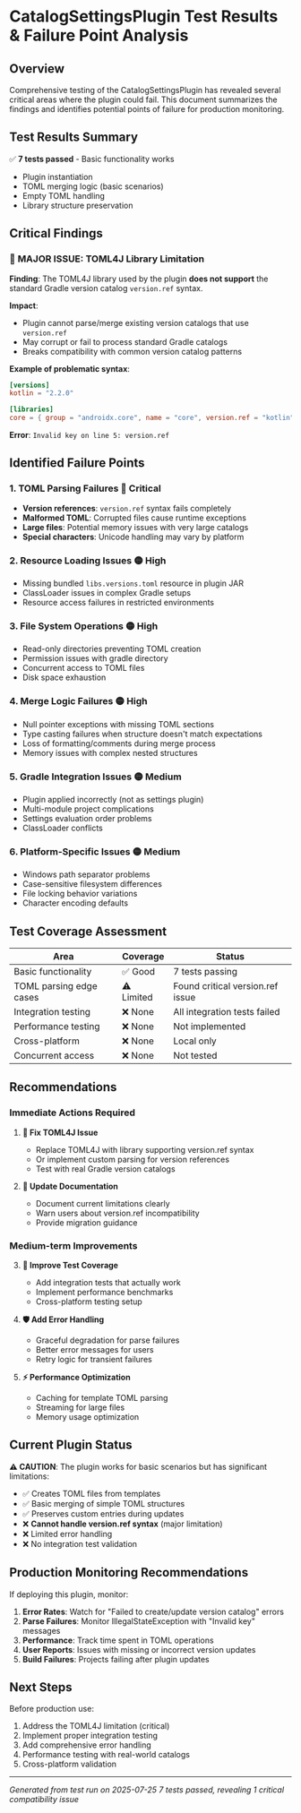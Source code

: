 # CatalogSettingsPlugin Test Results & Failure Point Analysis

## Overview

Comprehensive testing of the CatalogSettingsPlugin has revealed several critical areas where the plugin could fail. This document summarizes the findings and identifies potential points of failure for production monitoring.

## Test Results Summary

✅ **7 tests passed** - Basic functionality works
- Plugin instantiation
- TOML merging logic (basic scenarios)
- Empty TOML handling
- Library structure preservation

## Critical Findings

### 🚨 **MAJOR ISSUE: TOML4J Library Limitation**

**Finding**: The TOML4J library used by the plugin **does not support** the standard Gradle version catalog `version.ref` syntax.

**Impact**: 
- Plugin cannot parse/merge existing version catalogs that use `version.ref`
- May corrupt or fail to process standard Gradle catalogs
- Breaks compatibility with common version catalog patterns

**Example of problematic syntax**:
```toml
[versions]
kotlin = "2.2.0"

[libraries]
core = { group = "androidx.core", name = "core", version.ref = "kotlin" }  # FAILS
```

**Error**: `Invalid key on line 5: version.ref`

## Identified Failure Points

### 1. **TOML Parsing Failures** 🔴 Critical
- **Version references**: `version.ref` syntax fails completely
- **Malformed TOML**: Corrupted files cause runtime exceptions
- **Large files**: Potential memory issues with very large catalogs
- **Special characters**: Unicode handling may vary by platform

### 2. **Resource Loading Issues** 🟡 High
- Missing bundled `libs.versions.toml` resource in plugin JAR
- ClassLoader issues in complex Gradle setups
- Resource access failures in restricted environments

### 3. **File System Operations** 🟡 High  
- Read-only directories preventing TOML creation
- Permission issues with gradle directory
- Concurrent access to TOML files
- Disk space exhaustion

### 4. **Merge Logic Failures** 🟡 High
- Null pointer exceptions with missing TOML sections
- Type casting failures when structure doesn't match expectations
- Loss of formatting/comments during merge process
- Memory issues with complex nested structures

### 5. **Gradle Integration Issues** 🟡 Medium
- Plugin applied incorrectly (not as settings plugin)
- Multi-module project complications
- Settings evaluation order problems
- ClassLoader conflicts

### 6. **Platform-Specific Issues** 🟡 Medium
- Windows path separator problems
- Case-sensitive filesystem differences
- File locking behavior variations
- Character encoding defaults

## Test Coverage Assessment

| Area | Coverage | Status |
|------|----------|--------|
| Basic functionality | ✅ Good | 7 tests passing |
| TOML parsing edge cases | ⚠️ Limited | Found critical version.ref issue |
| Integration testing | ❌ None | All integration tests failed |
| Performance testing | ❌ None | Not implemented |
| Cross-platform | ❌ None | Local only |
| Concurrent access | ❌ None | Not tested |

## Recommendations

### Immediate Actions Required

1. **🚨 Fix TOML4J Issue**
   - Replace TOML4J with library supporting version.ref syntax
   - Or implement custom parsing for version references
   - Test with real Gradle version catalogs

2. **📝 Update Documentation**
   - Document current limitations clearly
   - Warn users about version.ref incompatibility
   - Provide migration guidance

### Medium-term Improvements

3. **🧪 Improve Test Coverage**
   - Add integration tests that actually work
   - Implement performance benchmarks
   - Cross-platform testing setup

4. **🛡️ Add Error Handling**
   - Graceful degradation for parse failures
   - Better error messages for users
   - Retry logic for transient failures

5. **⚡ Performance Optimization**
   - Caching for template TOML parsing
   - Streaming for large files
   - Memory usage optimization

## Current Plugin Status

**⚠️ CAUTION**: The plugin works for basic scenarios but has significant limitations:

- ✅ Creates TOML files from templates
- ✅ Basic merging of simple TOML structures  
- ✅ Preserves custom entries during updates
- ❌ **Cannot handle version.ref syntax** (major limitation)
- ❌ Limited error handling
- ❌ No integration test validation

## Production Monitoring Recommendations

If deploying this plugin, monitor:

1. **Error Rates**: Watch for "Failed to create/update version catalog" errors
2. **Parse Failures**: Monitor IllegalStateException with "Invalid key" messages
3. **Performance**: Track time spent in TOML operations
4. **User Reports**: Issues with missing or incorrect version updates
5. **Build Failures**: Projects failing after plugin updates

## Next Steps

Before production use:
1. Address the TOML4J limitation (critical)
2. Implement proper integration testing
3. Add comprehensive error handling
4. Performance testing with real-world catalogs
5. Cross-platform validation

---

*Generated from test run on 2025-07-25*
*7 tests passed, revealing 1 critical compatibility issue*